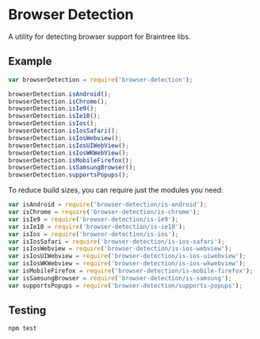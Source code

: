 Browser Detection
=================

A utility for detecting browser support for Braintree libs.

## Example

```js
var browserDetection = require('browser-detection');

browserDetection.isAndroid();
browserDetection.isChrome();
browserDetection.isIe9();
browserDetection.isIe10();
browserDetection.isIos();
browserDetection.isIosSafari();
browserDetection.isIosWebview();
browserDetection.isIosUIWebView();
browserDetection.isIosWKWebView();
browserDetection.isMobileFirefox();
browserDetection.isSamsungBrowser();
browserDetection.supportsPopups();
```

To reduce build sizes, you can require just the modules you need:

```js
var isAndroid = require('browser-detection/is-android');
var isChrome = require('browser-detection/is-chrome');
var isIe9 = require('browser-detection/is-ie9');
var isIe10 = require('browser-detection/is-ie10');
var isIos = require('browser-detection/is-ios');
var isIosSafari = require('browser-detection/is-ios-safari');
var isIosWebview = require('browser-detection/is-ios-webview');
var isIosUIWebview = require('browser-detection/is-ios-uiwebview');
var isIosWKWebview = require('browser-detection/is-ios-wkwebview');
var isMobileFirefox = require('browser-detection/is-mobile-firefox');
var isSamsungBrowser = require('browser-detection/is-samsung');
var supportsPopups = require('browser-detection/supports-popups');
```

## Testing

```sh
npm test
```
